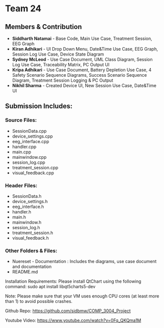 # Team 24

## Members & Contribution 

- **Siddharth Natamai** - Base Code, Main Use Case, Treatment Session, EEG Graph
- **Kiran Adhikari** - UI Drop Down Menu, Date&Time Use Case, EEG Graph, Session Log Use Case, Device State Diagram
- **Sydney McLeod** - Use Case Document, UML Class Diagram, Session Log Use Case, Traceability Matrix, PC Output UI
- **Kripa Adhikari** - Use Case Document, Battery Depletion Use Case, 4 Safety Scenario Sequence Diagrams, Success Scenario Sequence Diagram, Treatment Session Logging & PC Output
- **Nikhil Sharma** - Created Device UI, New Session Use Case, Date&Time UI  

## Submission Includes:

### Source Files:
	
- SessionData.cpp
- device_settings.cpp
- eeg_interface.cpp
- handler.cpp
- main.cpp
- mainwindow.cpp
- session_log.cpp
- treatment_session.cpp
- visual_feedback.cpp

### Header Files: 
	
- SessionData.h
- device_settings.h
- eeg_interface.h
- handler.h
- main.h
- mainwindow.h
- session_log.h
- treatment_session.h
- visual_feedback.h

### Other Folders & Files:

- Nuereset - Documentation : Includes the diagrams, use case document and documentation 
- README.md

Installation Requirements:
	Please install QtChart using the following command:
														sudo apt install libqt5charts5-dev

Note: Please make sure that your VM uses enough CPU cores (at least more than 1) to avoid possible crashes.

Github Repo: https://github.com/sidbmw/COMP_3004_Project

Youtube Video: https://www.youtube.com/watch?v=0Fq_QKQma1M